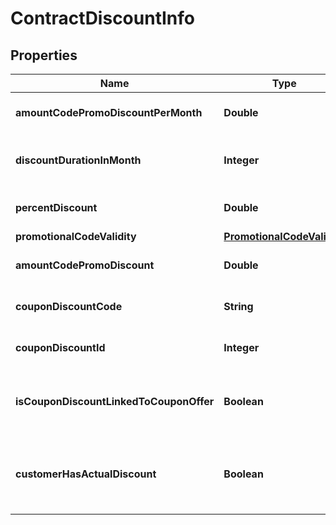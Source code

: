 
# ContractDiscountInfo

## Properties
Name | Type | Description | Notes
------------ | ------------- | ------------- | -------------
**amountCodePromoDiscountPerMonth** | **Double** | The amount discounted per month |  [optional]
**discountDurationInMonth** | **Integer** | Duration of the discount in month |  [optional]
**percentDiscount** | **Double** | Percentage of the discount |  [optional]
**promotionalCodeValidity** | [**PromotionalCodeValidity**](PromotionalCodeValidity.md) |  |  [optional]
**amountCodePromoDiscount** | **Double** | The discount amount |  [optional]
**couponDiscountCode** | **String** | The discount code |  [optional]
**couponDiscountId** | **Integer** | Internal use: The discount id |  [optional]
**isCouponDiscountLinkedToCouponOffer** | **Boolean** | Is this discount is related to a coupon offer |  [optional]
**customerHasActualDiscount** | **Boolean** | Do you have currently a discount on your contract ? |  [optional]



